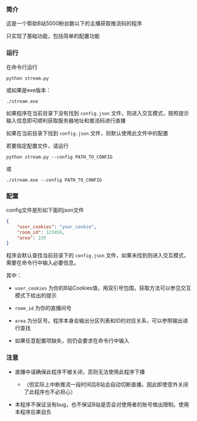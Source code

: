 ### 简介

这是一个帮助B站5000粉丝数以下的主播获取推流码的程序

只实现了基础功能，包括简单的配置功能

### 运行

在命令行运行

```shell
python stream.py
```

或如果是exe版本：

```shell
./stream.exe
```

如果程序在当前目录下没有找到 `config.json` 文件，则进入交互模式，按照提示输入信息即可顺利获取服务器地址和推流码进行直播

如果在当前目录下找到 `config.json` 文件，则默认使用此文件中的配置

若要指定配置文件，请运行

```shell
python stream.py --config PATH_TO_CONFIG
```

或

```shell
./stream.exe --config PATH_TO_CONFIG
```

### 配置

config文件是形如下面的json文件

```json
{
    "user_cookies": "your_cookie",
    "room_id": 123456,
    "area": 235
}
```

程序会默认查找当前目录下的 `config.json` 文件，如果未找到则进入交互模式，需要在命令行中输入必要信息。

其中：

- `user_cookies` 为你的B站Cookies值，用双引号包围，获取方法可以参见交互模式下给出的提示

- `room_id` 为你的直播间号

- `area` 为分区号。程序本身会输出分区列表和ID的对应关系，可以参照输出进行查找

- 如果任意配置项缺失，则仍会要求在命令行中输入

### 注意

- 直播中请确保此程序不被关闭，否则无法使用此程序下播
  
  - （但实际上中断推流一段时间后B站会自动切断直播，因此即使意外关闭了此程序也不必担心）

- 本程序不保证没有bug，也不保证B站是否会对使用者的账号做出限制。使用本程序后果自负

